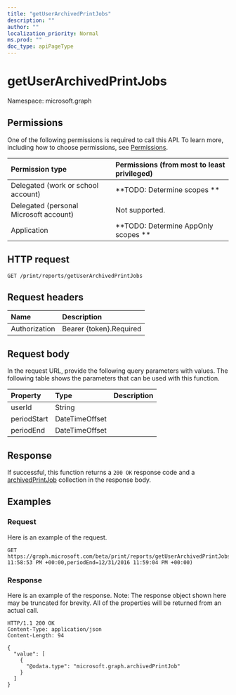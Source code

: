 ```yaml
---
title: "getUserArchivedPrintJobs"
description: ""
author: ""
localization_priority: Normal
ms.prod: ""
doc_type: apiPageType
---
```


# getUserArchivedPrintJobs

Namespace: microsoft.graph



## Permissions
One of the following permissions is required to call this API. To learn more, including how to choose permissions, see [Permissions](/concepts/permissions-reference.md).

|Permission type|Permissions (from most to least privileged)|
|:---|:---|
|Delegated (work or school account)|**TODO: Determine scopes **|
|Delegated (personal Microsoft account)|Not supported.|
|Application|**TODO: Determine AppOnly scopes **|

## HTTP request
<!-- {
  "blockType": "ignored"
}
-->
``` http
GET /print/reports/getUserArchivedPrintJobs
```

## Request headers
|Name|Description|
|:---|:---|
|Authorization|Bearer {token}.Required|

## Request body
In the request URL, provide the following query parameters with values.
The following table shows the parameters that can be used with this function.

|Property|Type|Description|
|:---|:---|:---|
|userId|String||
|periodStart|DateTimeOffset||
|periodEnd|DateTimeOffset||



## Response
If successful, this function returns a `200 OK` response code and a [archivedPrintJob](../resources/archivedprintjob.md) collection in the response body.

## Examples

### Request
Here is an example of the request.
<!-- {
  "blockType": "request",
  "name": "reportroot_getuserarchivedprintjobs"
}
-->
``` http
GET https://graph.microsoft.com/beta/print/reports/getUserArchivedPrintJobs(userId='parameterValue',periodStart=12/31/2016 11:58:53 PM +00:00,periodEnd=12/31/2016 11:59:04 PM +00:00)
```

### Response
Here is an example of the response. Note: The response object shown here may be truncated for brevity. All of the properties will be returned from an actual call.
<!-- {
  "blockType": "response",
  "truncated": true,
  "@odata.type": "collection(microsoft.graph.archivedprintjob)"
}
-->
``` http
HTTP/1.1 200 OK
Content-Type: application/json
Content-Length: 94

{
  "value": [
    {
      "@odata.type": "microsoft.graph.archivedPrintJob"
    }
  ]
}
```

